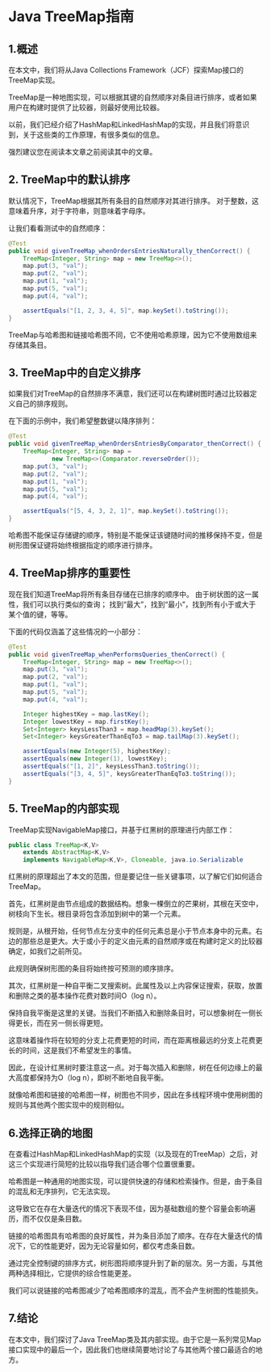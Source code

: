 # Java TreeMap指南

## 1.概述
在本文中，我们将从Java Collections Framework（JCF）探索Map接口的TreeMap实现。

TreeMap是一种地图实现，可以根据其键的自然顺序对条目进行排序，或者如果用户在构建时提供了比较器，则最好使用比较器。

以前，我们已经介绍了HashMap和LinkedHashMap的实现，并且我们将意识到，关于这些类的工作原理，有很多类似的信息。

强烈建议您在阅读本文章之前阅读其中的文章。

## 2. TreeMap中的默认排序
默认情况下，TreeMap根据其所有条目的自然顺序对其进行排序。 对于整数，这意味着升序，对于字符串，则意味着字母序。

让我们看看测试中的自然顺序：

```java
@Test
public void givenTreeMap_whenOrdersEntriesNaturally_thenCorrect() {
    TreeMap<Integer, String> map = new TreeMap<>();
    map.put(3, "val");
    map.put(2, "val");
    map.put(1, "val");
    map.put(5, "val");
    map.put(4, "val");

    assertEquals("[1, 2, 3, 4, 5]", map.keySet().toString());
}
```

TreeMap与哈希图和链接哈希图不同，它不使用哈希原理，因为它不使用数组来存储其条目。

## 3. TreeMap中的自定义排序
如果我们对TreeMap的自然排序不满意，我们还可以在构建树图时通过比较器定义自己的排序规则。

在下面的示例中，我们希望整数键以降序排列：

```java
@Test
public void givenTreeMap_whenOrdersEntriesByComparator_thenCorrect() {
    TreeMap<Integer, String> map =
            new TreeMap<>(Comparator.reverseOrder());
    map.put(3, "val");
    map.put(2, "val");
    map.put(1, "val");
    map.put(5, "val");
    map.put(4, "val");

    assertEquals("[5, 4, 3, 2, 1]", map.keySet().toString());
}
```

哈希图不能保证存储键的顺序，特别是不能保证该键随时间的推移保持不变，但是树形图保证键将始终根据指定的顺序进行排序。

## 4. TreeMap排序的重要性
现在我们知道TreeMap将所有条目存储在已排序的顺序中。 由于树状图的这一属性，我们可以执行类似的查询； 找到“最大”，找到“最小”，找到所有小于或大于某个值的键，等等。

下面的代码仅涵盖了这些情况的一小部分：

```java
@Test
public void givenTreeMap_whenPerformsQueries_thenCorrect() {
    TreeMap<Integer, String> map = new TreeMap<>();
    map.put(3, "val");
    map.put(2, "val");
    map.put(1, "val");
    map.put(5, "val");
    map.put(4, "val");

    Integer highestKey = map.lastKey();
    Integer lowestKey = map.firstKey();
    Set<Integer> keysLessThan3 = map.headMap(3).keySet();
    Set<Integer> keysGreaterThanEqTo3 = map.tailMap(3).keySet();

    assertEquals(new Integer(5), highestKey);
    assertEquals(new Integer(1), lowestKey);
    assertEquals("[1, 2]", keysLessThan3.toString());
    assertEquals("[3, 4, 5]", keysGreaterThanEqTo3.toString());
}
```

## 5. TreeMap的内部实现
TreeMap实现NavigableMap接口，并基于红黑树的原理进行内部工作：

```java
public class TreeMap<K,V>
    extends AbstractMap<K,V>
    implements NavigableMap<K,V>, Cloneable, java.io.Serializable
```

红黑树的原理超出了本文的范围，但是要记住一些关键事项，以了解它们如何适合TreeMap。

首先，红黑树是由节点组成的数据结构。想象一棵倒立的芒果树，其根在天空中，树枝向下生长。根目录将包含添加到树中的第一个元素。

规则是，从根开始，任何节点左分支中的任何元素总是小于节点本身中的元素。右边的那些总是更大。大于或小于的定义由元素的自然顺序或在构建时定义的比较器确定，如我们之前所见。

此规则确保树形图的条目将始终按可预测的顺序排序。

其次，红黑树是一种自平衡二叉搜索树。此属性及以上内容保证搜索，获取，放置和删除之类的基本操作花费对数时间O（log n）。

保持自我平衡是这里的关键。当我们不断插入和删除条目时，可以想象树在一侧长得更长，而在另一侧长得更短。

这意味着操作将在较短的分支上花费更短的时间，而在距离根最远的分支上花费更长的时间，这是我们不希望发生的事情。

因此，在设计红黑树时要注意这一点。对于每次插入和删除，树在任何边缘上的最大高度都保持为O（log n），即树不断地自我平衡。

就像哈希图和链接的哈希图一样，树图也不同步，因此在多线程环境中使用树图的规则与其他两个图实现中的规则相似。

## 6.选择正确的地图
在查看过HashMap和LinkedHashMap的实现（以及现在的TreeMap）之后，对这三个实现进行简短的比较以指导我们适合哪个位置很重要。

哈希图是一种通用的地图实现，可以提供快速的存储和检索操作。但是，由于条目的混乱和无序排列，它无法实现。

这导致它在存在大量迭代的情况下表现不佳，因为基础数组的整个容量会影响遍历，而不仅仅是条目数。


链接的哈希图具有哈希图的良好属性，并为条目添加了顺序。在存在大量迭代的情况下，它的性能更好，因为无论容量如何，都仅考虑条目数。

通过完全控制键的排序方式，树形图将顺序提升到了新的层次。另一方面，与其他两种选择相比，它提供的综合性能更差。

我们可以说链接的哈希图减少了哈希图顺序的混乱，而不会产生树图的性能损失。

## 7.结论
在本文中，我们探讨了Java TreeMap类及其内部实现。由于它是一系列常见Map接口实现中的最后一个，因此我们也继续简要地讨论了与其他两个接口最适合的地方。
